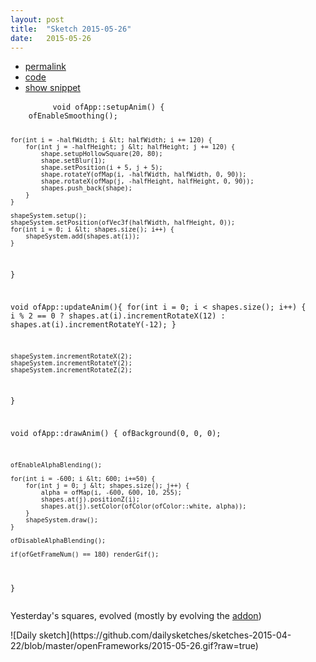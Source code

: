 ```yaml
---
layout: post
title:  "Sketch 2015-05-26"
date:   2015-05-26
---
```

<div class="code">
    <ul>
		<li><a href="{% post_url 2015-05-26-sketch %}">permalink</a></li>
		<li><a href="https://github.com/dailysketches/dailySketches/tree/master/sketches/2015-05-26">code</a></li>
		<li><a href="#" class="snippet-button">show snippet</a></li>
	</ul>
    <pre class="snippet">
        <code class="cpp">void ofApp::setupAnim() {
    ofEnableSmoothing();
    
    for(int i = -halfWidth; i &lt; halfWidth; i += 120) {
        for(int j = -halfHeight; j &lt; halfHeight; j += 120) {
            shape.setupHollowSquare(20, 80);
            shape.setBlur(1);
            shape.setPosition(i + 5, j + 5);
            shape.rotateY(ofMap(i, -halfWidth, halfWidth, 0, 90));
            shape.rotateX(ofMap(j, -halfHeight, halfHeight, 0, 90));
            shapes.push_back(shape);
        }
    }
    
    shapeSystem.setup();
    shapeSystem.setPosition(ofVec3f(halfWidth, halfHeight, 0));
    for(int i = 0; i &lt; shapes.size(); i++) {
        shapeSystem.add(shapes.at(i));
    }
}

void ofApp::updateAnim(){
    for(int i = 0; i &lt; shapes.size(); i++) {
        i % 2 == 0 ?
            shapes.at(i).incrementRotateX(12) :
            shapes.at(i).incrementRotateY(-12);
    }
    
    shapeSystem.incrementRotateX(2);
    shapeSystem.incrementRotateY(2);
    shapeSystem.incrementRotateZ(2);
}

void ofApp::drawAnim() {
    ofBackground(0, 0, 0);

    ofEnableAlphaBlending();
    
    for(int i = -600; i &lt; 600; i+=50) {
        for(int j = 0; j &lt; shapes.size(); j++) {
            alpha = ofMap(i, -600, 600, 10, 255);
            shapes.at(j).positionZ(i);
            shapes.at(j).setColor(ofColor(ofColor::white, alpha));
        }
        shapeSystem.draw();
    }

    ofDisableAlphaBlending();

    if(ofGetFrameNum() == 180) renderGif();
}</code>
    </pre>
</div>
<p class="description">Yesterday's squares, evolved (mostly by evolving the <a href="https://github.com/microcosm/ofxShapeSystem">addon</a>)</p>
![Daily sketch](https://github.com/dailysketches/sketches-2015-04-22/blob/master/openFrameworks/2015-05-26.gif?raw=true)
